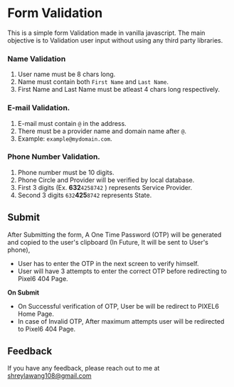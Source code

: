 
# Form Validation

This is a simple form Validation made in vanilla javascript. The main objective is to Validation user input without using any third party libraries.


### Name Validation

1. User name must be 8 chars long.
2. Name must contain both `First Name` and `Last Name`.
3. First Name and Last Name must be atleast 4 chars long respectively.

### E-mail Validation.

1. E-mail must contain `@` in the address.
2. There must be a provider name and domain name after `@`.
3. Example: `example@mydomain.com`.

### Phone Number Validation.

1. Phone number must be 10 digits.
2. Phone Circle and Provider will be verified by local database.
3. First 3 digits (Ex. **632**`4258742` ) represents Service Provider.
4. Second 3 digits `632`**425**`8742` represents State.


## Submit

After Submitting the form, A One Time Password (OTP) will be generated and copied to the user's clipboard (In Future, It will be sent to User's phone),

- User has to enter the OTP in the next screen to verify himself.
- User will have 3 attempts to enter the correct OTP before redirecting to Pixel6 404 Page.


**On Submit**
 - On Successful verification of OTP, User be will be redirect to PIXEL6 Home Page.
 - In case of Invalid OTP, After maximum attempts user will be redirected to Pixel6 404 Page.  

## Feedback

If you have any feedback, please reach out to me at shreylawang108@gmail.com

  